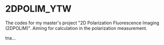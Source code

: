 # 2DPOLIM_YTW
 The codes for my master's project "2D Polarization Fluorescence Imaging (2DPOLIM)". Aiming for calculation in the polarization measurement. 

tna...
